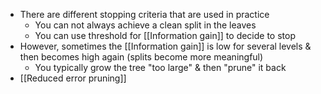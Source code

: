 - There are different stopping criteria that are used in practice
	- You can not always achieve a clean split in the leaves
	- You can use threshold for [[Information gain]] to decide to stop
- However, sometimes the [[Information gain]] is low for several levels & then becomes high again (splits become more meaningful)
	- You typically grow the tree "too large" & then "prune" it back
- [[Reduced error pruning]]